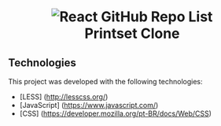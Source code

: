 <h1 align="center">
    <img alt="React GitHub Repo List" src="https://www.printset.com.br/media/logo/stores/1/logo_printset.png"/>
    <br>
    Printset Clone
</h1>

## Technologies

This project was developed with the following technologies:

-  [LESS] (http://lesscss.org/)
-  [JavaScript] (https://www.javascript.com/)
-  [CSS] (https://developer.mozilla.org/pt-BR/docs/Web/CSS)
